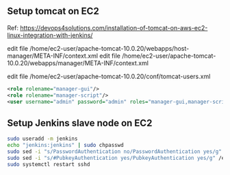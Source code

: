 ## Setup tomcat on EC2
Ref: https://devops4solutions.com/installation-of-tomcat-on-aws-ec2-linux-integration-with-jenkins/

edit file /home/ec2-user/apache-tomcat-10.0.20/webapps/host-manager/META-INF/context.xml
edit file /home/ec2-user/apache-tomcat-10.0.20/webapps/manager/META-INF/context.xml

edit file /home/ec2-user/apache-tomcat-10.0.20/conf/tomcat-users.xml
```xml
<role rolename="manager-gui"/>
<role rolename="manager-script"/>
<user username="admin" password="admin" roles="manager-gui,manager-script"/>
```

## Setup Jenkins slave node on EC2

```bash
sudo useradd -m jenkins
echo "jenkins:jenkins" | sudo chpasswd
sudo sed -i "s/PasswordAuthentication no/PasswordAuthentication yes/g" /etc/ssh/sshd_config
sudo sed -i "s/#PubkeyAuthentication yes/PubkeyAuthentication yes/g" /etc/ssh/sshd_config
sudo systemctl restart sshd
```